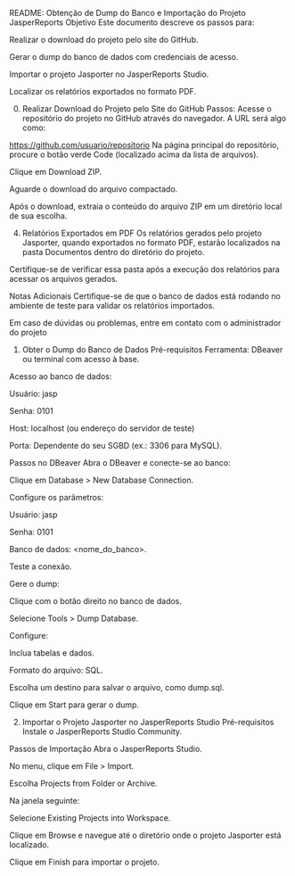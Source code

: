 README: Obtenção de Dump do Banco e Importação do Projeto JasperReports
Objetivo
Este documento descreve os passos para:

Realizar o download do projeto pelo site do GitHub.

Gerar o dump do banco de dados com credenciais de acesso.

Importar o projeto Jasporter no JasperReports Studio.



Localizar os relatórios exportados no formato PDF.



0. Realizar Download do Projeto pelo Site do GitHub
Passos:
Acesse o repositório do projeto no GitHub através do navegador. A URL será algo como:

https://github.com/usuario/repositorio
Na página principal do repositório, procure o botão verde Code (localizado acima da lista de arquivos).

Clique em Download ZIP.

Aguarde o download do arquivo compactado.

Após o download, extraia o conteúdo do arquivo ZIP em um diretório local de sua escolha.

4. Relatórios Exportados em PDF
Os relatórios gerados pelo projeto Jasporter, quando exportados no formato PDF, estarão localizados na pasta Documentos dentro do diretório do projeto.

Certifique-se de verificar essa pasta após a execução dos relatórios para acessar os arquivos gerados.

Notas Adicionais
Certifique-se de que o banco de dados está rodando no ambiente de teste para validar os relatórios importados.

Em caso de dúvidas ou problemas, entre em contato com o administrador do projeto


1. Obter o Dump do Banco de Dados
Pré-requisitos
Ferramenta: DBeaver ou terminal com acesso à base.

Acesso ao banco de dados:

Usuário: jasp

Senha: 0101

Host: localhost (ou endereço do servidor de teste)

Porta: Dependente do seu SGBD (ex.: 3306 para MySQL).

Passos no DBeaver
Abra o DBeaver e conecte-se ao banco:

Clique em Database > New Database Connection.

Configure os parâmetros:

Usuário: jasp

Senha: 0101

Banco de dados: <nome_do_banco>.

Teste a conexão.

Gere o dump:

Clique com o botão direito no banco de dados.

Selecione Tools > Dump Database.

Configure:

Inclua tabelas e dados.

Formato do arquivo: SQL.

Escolha um destino para salvar o arquivo, como dump.sql.

Clique em Start para gerar o dump.

2. Importar o Projeto Jasporter no JasperReports Studio
Pré-requisitos
Instale o JasperReports Studio Community.

Passos de Importação
Abra o JasperReports Studio.

No menu, clique em File > Import.

Escolha Projects from Folder or Archive.

Na janela seguinte:

Selecione Existing Projects into Workspace.

Clique em Browse e navegue até o diretório onde o projeto Jasporter está localizado.

Clique em Finish para importar o projeto.
